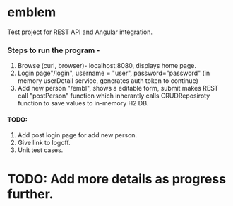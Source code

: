 # emblem
Test project for REST API and Angular integration.

### Steps to run the program -
1) Browse (curl, browser)- localhost:8080, displays home page.
2) Login page"/login", username = "user", password="password" (in memory userDetail service, generates auth token to continue)
3) Add new person "/embl", shows a editable form, submit makes REST call "postPerson" function which inherantly calls CRUDReposiroty function to save values to in-memory H2 DB. 

#### TODO:
1) Add post login page for add new person.
2) Give link to logoff.
3) Unit test cases.

# TODO: Add more details as progress further.
